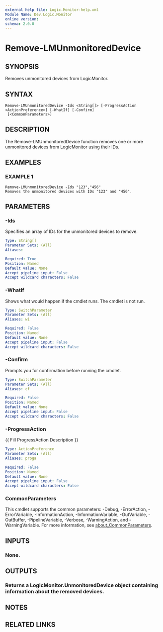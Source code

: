 ```yaml
---
external help file: Logic.Monitor-help.xml
Module Name: Dev.Logic.Monitor
online version:
schema: 2.0.0
---
```


# Remove-LMUnmonitoredDevice

## SYNOPSIS
Removes unmonitored devices from LogicMonitor.

## SYNTAX

```
Remove-LMUnmonitoredDevice -Ids <String[]> [-ProgressAction <ActionPreference>] [-WhatIf] [-Confirm]
 [<CommonParameters>]
```

## DESCRIPTION
The Remove-LMUnmonitoredDevice function removes one or more unmonitored devices from LogicMonitor using their IDs.

## EXAMPLES

### EXAMPLE 1
```
Remove-LMUnmonitoredDevice -Ids "123","456"
Removes the unmonitored devices with IDs "123" and "456".
```

## PARAMETERS

### -Ids
Specifies an array of IDs for the unmonitored devices to remove.

```yaml
Type: String[]
Parameter Sets: (All)
Aliases:

Required: True
Position: Named
Default value: None
Accept pipeline input: False
Accept wildcard characters: False
```

### -WhatIf
Shows what would happen if the cmdlet runs.
The cmdlet is not run.

```yaml
Type: SwitchParameter
Parameter Sets: (All)
Aliases: wi

Required: False
Position: Named
Default value: None
Accept pipeline input: False
Accept wildcard characters: False
```

### -Confirm
Prompts you for confirmation before running the cmdlet.

```yaml
Type: SwitchParameter
Parameter Sets: (All)
Aliases: cf

Required: False
Position: Named
Default value: None
Accept pipeline input: False
Accept wildcard characters: False
```

### -ProgressAction
{{ Fill ProgressAction Description }}

```yaml
Type: ActionPreference
Parameter Sets: (All)
Aliases: proga

Required: False
Position: Named
Default value: None
Accept pipeline input: False
Accept wildcard characters: False
```

### CommonParameters
This cmdlet supports the common parameters: -Debug, -ErrorAction, -ErrorVariable, -InformationAction, -InformationVariable, -OutVariable, -OutBuffer, -PipelineVariable, -Verbose, -WarningAction, and -WarningVariable. For more information, see [about_CommonParameters](http://go.microsoft.com/fwlink/?LinkID=113216).

## INPUTS

### None.
## OUTPUTS

### Returns a LogicMonitor.UnmonitoredDevice object containing information about the removed devices.
## NOTES

## RELATED LINKS
